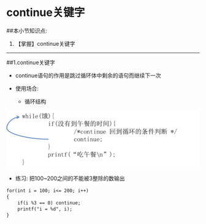 # continue关键字
##本小节知识点:
1. 【掌握】continue关键字

---

##1.continue关键字
- continue语句的作用是跳过循环体中剩余的语句而继续下一次

- 使用场合:
    + 循环结构

![](../images/continue.png)

- 练习: 把100~200之间的不能被3整除的数输出
```
for(int i = 100; i<= 200; i++)
{
    if(i %3 == 0) continue;
    printf("i = %d", i);
}
```
